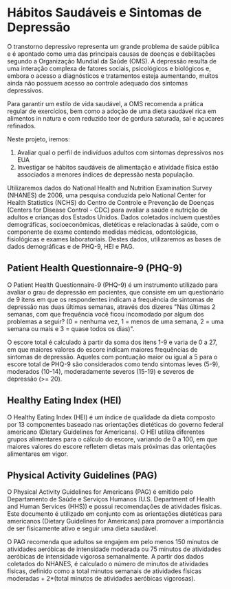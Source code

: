 # Hábitos Saudáveis e Sintomas de Depressão

O transtorno depressivo representa um grande problema de saúde pública e é apontado como uma das principais causas de doenças e debilitações segundo a Organização Mundial da Saúde (OMS). A depressão resulta de uma interação complexa de fatores sociais, psicológicos e biológicos e, embora o acesso a diagnósticos e tratamentos esteja aumentando, muitos ainda não possuem acesso ao controle adequado dos sintomas depressivos.

Para garantir um estilo de vida saudável, a OMS recomenda a prática regular de exercícios, bem como a adoção de uma dieta saudável rica em alimentos in natura e com reduzido teor de gordura saturada, sal e açucares refinados.

Neste projeto, iremos:
1. Avaliar qual o perfil de indivíduos adultos com sintomas depressivos nos EUA
2. Investigar se hábitos saudáveis de alimentação e atividade física estão associados a menores índices de depressão nesta população.

Utilizaremos dados do National Health and Nutrition Examination Survey (NHANES) de 2006, uma pesquisa conduzida pelo National Center for Health Statistics (NCHS) do Centro de Controle e Prevenção de Doenças (Centers for Disease Control - CDC) para avaliar a saúde e nutrição de adultos e crianças dos Estados Unidos. Dados coletados incluem questões demográficas, socioeconômicas, dietéticas e relacionadas à saúde, com o componente de exame contendo medidas médicas, odontológicas, fisiológicas e exames laboratoriais. Destes dados, utilizaremos as bases de dados demográficas e de PHQ-9, HEI e PAG.

## Patient Health Questionnaire-9 (PHQ-9)

O Patient Health Questionnaire-9 (PHQ-9) é um instrumento utilizado para avaliar o grau de depressão em pacientes, que consiste em um questionário de 9 itens em que os respondentes indicam a frequência de sintomas de depressão nas duas últimas semanas, através dos dizeres "Nas últimas 2 semanas, com que frequência você ficou incomodado por algum dos problemas a seguir? (0 = nenhuma vez, 1 = menos de uma semana, 2 = uma semana ou mais e 3 = quase todos os dias)".

O escore total é calculado à partir da soma dos itens 1-9 e varia de 0 a 27, em que maiores valores do escore indicam maiores frequências de sintomas de depressão. Aqueles com pontuação maior ou igual a 5 para o escore total de PHQ-9 são considerados como tendo sintomas leves (5-9), moderados (10-14), moderadamente severos (15-19) e severos de depressão (>= 20). 

## Healthy Eating Index (HEI)

O Healthy Eating Index (HEI) é um índice de qualidade da dieta composto por 13 componentes baseado nas orientações dietéticas do governo federal americano (Dietary Guidelines for Americans). O HEI utiliza diferentes grupos alimentares para o cálculo do escore, variando de 0 a 100, em que maiores valores do escore refletem dietas mais próximas das orientações alimentares em vigor.

## Physical Activity Guidelines (PAG)

O Physical Activity Guidelines for Americans (PAG) é emitido pelo Departamento de Saúde e Serviços Humanos (U.S. Department of Health and Human Services (HHS)) e possui recomendações de atividades físicas. Este documento é utilizado em conjunto com as orientações dietéticas para americanos (Dietary Guidelines for Americans) para promover a importância de ser fisicamente ativo e seguir uma dieta saudável.

O PAG recomenda que adultos se engajem em pelo menos 150 minutos de atividades aeróbicas de intensidade moderada ou 75 minutos de atividades aeróbicas de intensidade vigorosa semanalmente. A partir dos dados coletados do NHANES, é calculado o número de minutos de atividades físicas, definido como a total minutos semanais de atividades físicas moderadas + 2*(total minutos de atividades aeróbicas vigorosas).

